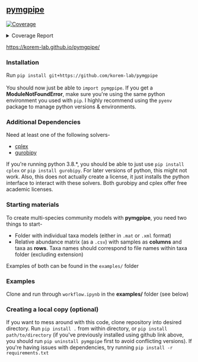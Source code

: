 ## [pymgpipe](https://korem-lab.github.io/pymgpipe/) 
<!-- Pytest Coverage Comment:Begin -->
<a href="https://github.com/korem-lab/pymgpipe/blob/main/README.md"><img alt="Coverage" src="https://img.shields.io/badge/Coverage-74%25-yellow.svg" /></a><details><summary>Coverage Report </summary><table><tr><th>File</th><th>Stmts</th><th>Miss</th><th>Cover</th><th>Missing</th></tr><tbody><tr><td colspan="5"><b>pymgpipe</b></td></tr><tr><td>&nbsp; &nbsp;<a href="https://github.com/korem-lab/pymgpipe/blob/main/pymgpipe/build.py">build.py</a></td><td>145</td><td>10</td><td>93%</td><td><a href="https://github.com/korem-lab/pymgpipe/blob/main/pymgpipe/build.py#L25">25</a>, <a href="https://github.com/korem-lab/pymgpipe/blob/main/pymgpipe/build.py#L31">31</a>, <a href="https://github.com/korem-lab/pymgpipe/blob/main/pymgpipe/build.py#L38">38</a>, <a href="https://github.com/korem-lab/pymgpipe/blob/main/pymgpipe/build.py#L48-L51">48&ndash;51</a>, <a href="https://github.com/korem-lab/pymgpipe/blob/main/pymgpipe/build.py#L73">73</a>, <a href="https://github.com/korem-lab/pymgpipe/blob/main/pymgpipe/build.py#L75">75</a>, <a href="https://github.com/korem-lab/pymgpipe/blob/main/pymgpipe/build.py#L100-L101">100&ndash;101</a>, <a href="https://github.com/korem-lab/pymgpipe/blob/main/pymgpipe/build.py#L145">145</a></td></tr><tr><td>&nbsp; &nbsp;<a href="https://github.com/korem-lab/pymgpipe/blob/main/pymgpipe/diet.py">diet.py</a></td><td>83</td><td>8</td><td>90%</td><td><a href="https://github.com/korem-lab/pymgpipe/blob/main/pymgpipe/diet.py#L18">18</a>, <a href="https://github.com/korem-lab/pymgpipe/blob/main/pymgpipe/diet.py#L294">294</a>, <a href="https://github.com/korem-lab/pymgpipe/blob/main/pymgpipe/diet.py#L307-L318">307&ndash;318</a>, <a href="https://github.com/korem-lab/pymgpipe/blob/main/pymgpipe/diet.py#L323-L326">323&ndash;326</a>, <a href="https://github.com/korem-lab/pymgpipe/blob/main/pymgpipe/diet.py#L356">356</a></td></tr><tr><td>&nbsp; &nbsp;<a href="https://github.com/korem-lab/pymgpipe/blob/main/pymgpipe/fva.py">fva.py</a></td><td>72</td><td>17</td><td>76%</td><td><a href="https://github.com/korem-lab/pymgpipe/blob/main/pymgpipe/fva.py#L41-L56">41&ndash;56</a>, <a href="https://github.com/korem-lab/pymgpipe/blob/main/pymgpipe/fva.py#L59-L60">59&ndash;60</a>, <a href="https://github.com/korem-lab/pymgpipe/blob/main/pymgpipe/fva.py#L63-L64">63&ndash;64</a>, <a href="https://github.com/korem-lab/pymgpipe/blob/main/pymgpipe/fva.py#L81-L82">81&ndash;82</a>, <a href="https://github.com/korem-lab/pymgpipe/blob/main/pymgpipe/fva.py#L93">93</a>, <a href="https://github.com/korem-lab/pymgpipe/blob/main/pymgpipe/fva.py#L97">97</a></td></tr><tr><td>&nbsp; &nbsp;<a href="https://github.com/korem-lab/pymgpipe/blob/main/pymgpipe/io.py">io.py</a></td><td>106</td><td>36</td><td>66%</td><td><a href="https://github.com/korem-lab/pymgpipe/blob/main/pymgpipe/io.py#L17">17</a>, <a href="https://github.com/korem-lab/pymgpipe/blob/main/pymgpipe/io.py#L55">55</a>, <a href="https://github.com/korem-lab/pymgpipe/blob/main/pymgpipe/io.py#L61-L66">61&ndash;66</a>, <a href="https://github.com/korem-lab/pymgpipe/blob/main/pymgpipe/io.py#L80-L81">80&ndash;81</a>, <a href="https://github.com/korem-lab/pymgpipe/blob/main/pymgpipe/io.py#L95-L96">95&ndash;96</a>, <a href="https://github.com/korem-lab/pymgpipe/blob/main/pymgpipe/io.py#L111">111</a>, <a href="https://github.com/korem-lab/pymgpipe/blob/main/pymgpipe/io.py#L117-L120">117&ndash;120</a>, <a href="https://github.com/korem-lab/pymgpipe/blob/main/pymgpipe/io.py#L125-L133">125&ndash;133</a>, <a href="https://github.com/korem-lab/pymgpipe/blob/main/pymgpipe/io.py#L142">142</a>, <a href="https://github.com/korem-lab/pymgpipe/blob/main/pymgpipe/io.py#L146-L147">146&ndash;147</a>, <a href="https://github.com/korem-lab/pymgpipe/blob/main/pymgpipe/io.py#L152-L157">152&ndash;157</a>, <a href="https://github.com/korem-lab/pymgpipe/blob/main/pymgpipe/io.py#L161-L167">161&ndash;167</a>, <a href="https://github.com/korem-lab/pymgpipe/blob/main/pymgpipe/io.py#L176-L177">176&ndash;177</a></td></tr><tr><td>&nbsp; &nbsp;<a href="https://github.com/korem-lab/pymgpipe/blob/main/pymgpipe/main.py">main.py</a></td><td>137</td><td>112</td><td>18%</td><td><a href="https://github.com/korem-lab/pymgpipe/blob/main/pymgpipe/main.py#L67-L162">67&ndash;162</a>, <a href="https://github.com/korem-lab/pymgpipe/blob/main/pymgpipe/main.py#L180-L228">180&ndash;228</a>, <a href="https://github.com/korem-lab/pymgpipe/blob/main/pymgpipe/main.py#L232-L286">232&ndash;286</a>, <a href="https://github.com/korem-lab/pymgpipe/blob/main/pymgpipe/main.py#L289">289</a></td></tr><tr><td>&nbsp; &nbsp;<a href="https://github.com/korem-lab/pymgpipe/blob/main/pymgpipe/metrics.py">metrics.py</a></td><td>22</td><td>20</td><td>9%</td><td><a href="https://github.com/korem-lab/pymgpipe/blob/main/pymgpipe/metrics.py#L4-L33">4&ndash;33</a></td></tr><tr><td>&nbsp; &nbsp;<a href="https://github.com/korem-lab/pymgpipe/blob/main/pymgpipe/nmpc.py">nmpc.py</a></td><td>90</td><td>9</td><td>90%</td><td><a href="https://github.com/korem-lab/pymgpipe/blob/main/pymgpipe/nmpc.py#L84">84</a>, <a href="https://github.com/korem-lab/pymgpipe/blob/main/pymgpipe/nmpc.py#L86">86</a>, <a href="https://github.com/korem-lab/pymgpipe/blob/main/pymgpipe/nmpc.py#L90">90</a>, <a href="https://github.com/korem-lab/pymgpipe/blob/main/pymgpipe/nmpc.py#L96-L97">96&ndash;97</a>, <a href="https://github.com/korem-lab/pymgpipe/blob/main/pymgpipe/nmpc.py#L126-L128">126&ndash;128</a>, <a href="https://github.com/korem-lab/pymgpipe/blob/main/pymgpipe/nmpc.py#L130">130</a></td></tr><tr><td>&nbsp; &nbsp;<a href="https://github.com/korem-lab/pymgpipe/blob/main/pymgpipe/utils.py">utils.py</a></td><td>165</td><td>67</td><td>59%</td><td><a href="https://github.com/korem-lab/pymgpipe/blob/main/pymgpipe/utils.py#L43-L44">43&ndash;44</a>, <a href="https://github.com/korem-lab/pymgpipe/blob/main/pymgpipe/utils.py#L47">47</a>, <a href="https://github.com/korem-lab/pymgpipe/blob/main/pymgpipe/utils.py#L50">50</a>, <a href="https://github.com/korem-lab/pymgpipe/blob/main/pymgpipe/utils.py#L65">65</a>, <a href="https://github.com/korem-lab/pymgpipe/blob/main/pymgpipe/utils.py#L81">81</a>, <a href="https://github.com/korem-lab/pymgpipe/blob/main/pymgpipe/utils.py#L85">85</a>, <a href="https://github.com/korem-lab/pymgpipe/blob/main/pymgpipe/utils.py#L100-L103">100&ndash;103</a>, <a href="https://github.com/korem-lab/pymgpipe/blob/main/pymgpipe/utils.py#L109">109</a>, <a href="https://github.com/korem-lab/pymgpipe/blob/main/pymgpipe/utils.py#L114-L132">114&ndash;132</a>, <a href="https://github.com/korem-lab/pymgpipe/blob/main/pymgpipe/utils.py#L141-L142">141&ndash;142</a>, <a href="https://github.com/korem-lab/pymgpipe/blob/main/pymgpipe/utils.py#L153-L154">153&ndash;154</a>, <a href="https://github.com/korem-lab/pymgpipe/blob/main/pymgpipe/utils.py#L159-L161">159&ndash;161</a>, <a href="https://github.com/korem-lab/pymgpipe/blob/main/pymgpipe/utils.py#L198-L216">198&ndash;216</a>, <a href="https://github.com/korem-lab/pymgpipe/blob/main/pymgpipe/utils.py#L227-L228">227&ndash;228</a>, <a href="https://github.com/korem-lab/pymgpipe/blob/main/pymgpipe/utils.py#L231-L235">231&ndash;235</a>, <a href="https://github.com/korem-lab/pymgpipe/blob/main/pymgpipe/utils.py#L255-L256">255&ndash;256</a>, <a href="https://github.com/korem-lab/pymgpipe/blob/main/pymgpipe/utils.py#L264-L272">264&ndash;272</a>, <a href="https://github.com/korem-lab/pymgpipe/blob/main/pymgpipe/utils.py#L278-L281">278&ndash;281</a></td></tr><tr><td><b>TOTAL</b></td><td><b>1086</b></td><td><b>279</b></td><td><b>74%</b></td><td>&nbsp;</td></tr></tbody></table></details>
<!-- Pytest Coverage Comment:End -->

https://korem-lab.github.io/pymgpipe/

### Installation
Run `pip install git+https://github.com/korem-lab/pymgpipe`<br/><br/>
You should now just be able to `import pymgpipe`. If you get a **ModuleNotFoundError**, make sure you're using the same python environment you used with `pip`. I highly recommend using the `pyenv` package to manage python versions & environments.

### Additional Dependencies
Need at least one of the following solvers-

-  [cplex](<https://www-01.ibm.com/software/commerce/optimization/cplex-optimizer/>)
-  [gurobipy](<http://www.gurobi.com>)

If you're running python 3.8.*, you should be able to just use `pip install cplex` or `pip install gurobipy`. For later versions of python, this might not work. Also, this does not actually create a license, it just installs the python interface to interact with these solvers. Both gurobipy and cplex offer free academic licenses. 

### Starting materials
To create multi-species community models with **pymgpipe**, you need two things to start-

-  Folder with individual taxa models (either in `.mat` or `.xml` format)
-  Relative abundance matrix (as a `.csv`) with samples as **columns** and taxa as **rows**. Taxa names should correspond to file names within taxa folder (excluding extension)

Examples of both can be found in the  `examples/` folder

### Examples
Clone and run through `workflow.ipynb` in the **examples/** folder (see below)

### Creating a local copy (optional)
If you want to mess around with this code, clone repository into desired directory. Run `pip install .` from within directory, or `pip install path/to/directory` (if you've previously installed using github link above, you should run `pip uninstall pymgpipe` first to avoid conflicting versions). If you're having issues with dependencies, try running `pip install -r requirements.txt`
